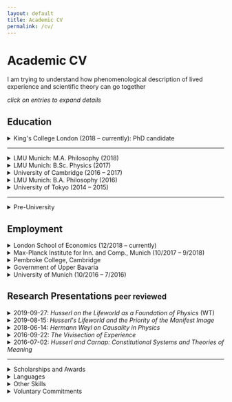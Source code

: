 ```yaml
---
layout: default
title: Academic CV
permalink: /cv/
---
```


<!-- <details>
<summary>
</summary>
</details> -->

# Academic CV
<p>
I am trying to understand how phenomenological description of lived experience and scientific theory can go together</p>


_click on entries to expand details_
<!-- ## Area of Specialization
## Area of Competence -->

## Education
<details>
<summary> King's College London (2018 &ndash; currently): PhD candidate
</summary>

Research Topic: _The Phenomenological Lifeworld as a Foundation of Natural Science_

Primary Supervisor: Mark Textor


</details>

---

<details>
<summary> LMU Munich: M.A. Philosophy (2018)
</summary>
Dissertation Topic: <em>Husserl's Philosophy of Natural Science and Scientific Realism</em>

Thesis Supervisors: Christopher Erhard, Alexander Reutlinger
</details>

<details>
<summary> LMU Munich: B.Sc. Physics (2017)
</summary>
Thesis Topic: <em>Sequential Artificial Neural Networks for the Trigger of the Belle II Experiment</em>

Analysis of artificial neural networks used for live analysis of data in
a particle physics experiment in Tsukuba, Japan

Thesis Supervisor: Christian Kiesling (LMU and Max-Planck Institute for Physics)
</details>

<details>
<summary> University of Cambridge (2016 &ndash; 2017)
</summary>
Research Student, Department of Philosophy, Hughes Hall College
</details>

<details>
<summary> LMU Munich: B.A. Philosophy (2016)
</summary>
Thesis: <em>Carnap’s ‘Aufbau’ in a Husserlian Context. Towards a phenomenological ‘Aufbau’ or a logicist phenomenology.</em>

Thesis Supervisor: Christopher Erhard
</details>

<details>
<summary> University of Tokyo (2014 &ndash; 2015)
</summary>
Exchange Student in the USTEP-Programme
</details>


---


<details>
<summary> Pre-University
</summary>
European Voluntary Service at youth centre a.s.b.l. in Troisvierges, Luxembourg (2011 &ndash; 2012)

High School Diploma (Abitur) in Baden-Württemberg (best of 123 graduates). Core subjects: physics, fine arts

</details>
<p></p>

## Employment
<details>
<summary> London School of Economics (12/2018 &ndash; currently)
</summary>
Occasional Research Assistant for Dr. Moqi Groen-Xu, Department of Finance  

Collation and Exploration of metadata for 17m scientific articles in Python (Scopus)
</details>

<details>
<summary> Max-Planck Institute for Inn. and Comp., Munich (10/2017 &ndash; 9/2018)
</summary>
Student Research Assistant under Dietmar Harhoff

Application of machine learning tools on patent and
publication abstract databases (Scikit-learn, pandas, nltk)
</details>

<details>
<summary> Pembroke College, Cambridge
</summary>
Programme Assistant for 2 Japanese Summer Schools  

Organization of extracurricular activities, pastoral care for high school and
undergraduate students
</details>


<details>
<summary> Government of Upper Bavaria
</summary>
5 Philosophy Workshops for gifted students, 9th and 11th grade
</details>


<details>
<summary> University of Munich (10/2016 &ndash; 7/2016)
</summary>
Tutor and Research Tutor for two seminars on “Edmund Husserl: Logical Investigations"
</details>

<p></p>

## Research Presentations <small>peer reviewed</small>

<details>
<summary> 2019-09-27: <i>Husserl on the Lifeworld as a Foundation of Physics</i> (WT)
</summary>

---

To be Presented at the 2nd Phenomenological Approaches to Physics Conference, Stony Brook University, NY, USA

</details>


<details>
<summary> 2019-08-15: <i>Husserl's Lifeworld and the Priority of the Manifest Image</i>
</summary>

---

Presented at the 2019 Summer School in Phenomenology and Philosophy of Mind, Centre for Subjectivity Research, Copenhagen. ([slides](/dl/2019_Copenhagen.pdf))

</details>

<details>
<summary> 2018-06-14: <i>Hermann Weyl on Causality in Physics</i>
</summary>

---

Presented at the International Conference: _Phenomenological Approaches to Physics_, University of Graz, Austria.

</details>

<details>
<summary> 2016-09-22: <i>The Vivisection of Experience</i>
</summary>

---

Presented at the 2nd International Conference in Philosophy of Mind, University of Minho, Braga, Portugal

</details>


<details>
<summary> 2016-07-02: <i>Husserl and Carnap: Constitutional Systems and Theories of Meaning</i>
</summary>

---

International Undergraduate Conference in Analytic Philosophy at Bayreuth University

</details>


<p></p>

---
<details>
<summary> Scholarships and Awards
</summary>

- 2018 &ndash; 2021: King's College London Faculty of Arts and Humanities: Full PhD Scholarship
- 2012 &ndash; 2018: National Academic Merit Foundation (Studienstiftung)
- 2016 &ndash; 2017: DAAD Graduate Study Abroad Scholarship
- 2014 &ndash; 2015: Full Scholarship of the Japanese Student Service Organisation (JASSO)
- 05/2015: "Green Stories" Project Scholarship for a reportage on the life in Fukushima prefecture, article published in German [here](https://www.lizzynet.de/wws/ein-vergifteter-name.php?sid=54339215369202175156525552555960) and in [Novo Argumente](https://www.novo-argumente.com/artikel/fukushima_ein_vergifteter_name)
- 03/2014: Project Scholarship from the German-French Youth Organisation: _This is art. Can we trash it?_ On the administration of artists' heritages. Sojourn in Paris
- Jean-Walter prize of the zis-foundation for the reportage: _The philosophy of physicists. Fundamental Research and Multicultural Context at CERN_, previously project scholarship

</details>


<details>
<summary> Languages
</summary>

- German: Mother Tongue
- English: Fluent
- French: Competent (C1)
- Japanese: Basic (~A2)
- Spanish: Basic (~A2)
</details>

<details>
<summary> Other Skills
</summary>

- Programming (Python: Pandas, scikit-learn; LaTeX)
- Photography and Film Editing
</details>

<details>
<summary> Voluntary Commitments
</summary>

- Steering committee member and mentor for the [zis-foundation](https://www.zis-reisen.de/en/) (est. 1956) which supports youth aged 16-21 in realizing individual projects that are based on travel abroad
</details>
